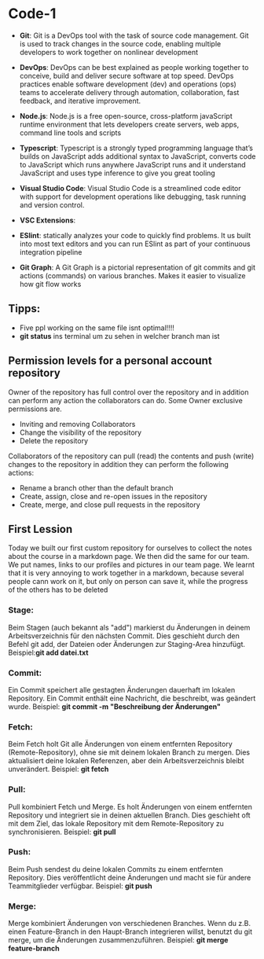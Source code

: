 # Code-1
- **Git**: Git is a DevOps tool with the task of source code management. Git is used to track changes in the source code, enabling multiple developers to work together on nonlinear development

- **DevOps**: DevOps can be best explained as people working together to conceive, build and deliver secure software at top speed. DevOps practices enable software development (dev) and operations (ops) teams to accelerate delivery through automation, collaboration, fast feedback, and iterative improvement.

- **Node.js**: Node.js  is a free open-source, cross-platform javaScript runtime environment that lets developers create servers, web apps, command line tools and scripts

- **Typescript**: Typescript is a strongly typed programming language that’s builds on JavaScript
adds additional syntax to JavaScript, converts code to JavaScript which runs anywhere JavaScript runs and it understand JavaScript and uses type inference to give you great tooling

- **Visual Studio Code**: Visual Studio Code is a streamlined code editor with support for development operations like debugging, task running and version control.

- **VSC Extensions**:

- **ESlint**: statically analyzes your code to quickly find problems. It us built into most text editors and you can run ESlint as part of your continuous integration  pipeline

- **Git Graph**: A Git Graph is a pictorial representation of git commits and git actions (commands) on various branches. Makes it easier to visualize how git flow works

## Tipps: 
- Five ppl working on the same file isnt optimal!!!!
- **git status** ins terminal um zu sehen in welcher branch man ist





## Permission levels for a personal account repository
Owner of the repository has full control over the repository and in addition can perform any action the collaborators can do.
Some Owner exclusive permissions are.
-	Inviting and removing Collaborators
-	Change the visibility of the repository 
-	Delete the repository

Collaborators of the repository can pull (read) the contents and push (write) changes to the repository in addition they can perform the following actions:
-	Rename a branch other than the default branch
-	Create, assign, close and re-open issues in the repository
-	Create, merge, and close pull requests in the repository

## First Lession
Today we built our first custom repository for ourselves to collect the notes about the course in a markdown page. We then did the same for our team. We put names, links to our profiles and pictures in our team page. We learnt that it is very annoying to work together in a markdown, because several people cann work on it, but only on person can save it, while the progress of the others has to be deleted

### Stage:

Beim Stagen (auch bekannt als "add") markierst du Änderungen in deinem Arbeitsverzeichnis für den nächsten Commit. Dies geschieht durch den Befehl git add, der Dateien oder Änderungen zur Staging-Area hinzufügt.
Beispiel:**git add datei.txt**

### Commit:

Ein Commit speichert alle gestagten Änderungen dauerhaft im lokalen Repository. Ein Commit enthält eine Nachricht, die beschreibt, was geändert wurde.
Beispiel: **git commit -m "Beschreibung der Änderungen"**

### Fetch:

Beim Fetch holt Git alle Änderungen von einem entfernten Repository (Remote-Repository), ohne sie mit deinem lokalen Branch zu mergen. Dies aktualisiert deine lokalen Referenzen, aber dein Arbeitsverzeichnis bleibt unverändert.
Beispiel: **git fetch**

### Pull:

Pull kombiniert Fetch und Merge. Es holt Änderungen von einem entfernten Repository und integriert sie in deinen aktuellen Branch. Dies geschieht oft mit dem Ziel, das lokale Repository mit dem Remote-Repository zu synchronisieren.
Beispiel: **git pull**

### Push:

Beim Push sendest du deine lokalen Commits zu einem entfernten Repository. Dies veröffentlicht deine Änderungen und macht sie für andere Teammitglieder verfügbar.
Beispiel: **git push**

### Merge:

Merge kombiniert Änderungen von verschiedenen Branches. Wenn du z.B. einen Feature-Branch in den Haupt-Branch integrieren willst, benutzt du git merge, um die Änderungen zusammenzuführen.
Beispiel: **git merge feature-branch**

